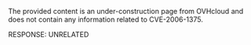 The provided content is an under-construction page from OVHcloud and does not contain any information related to CVE-2006-1375.

RESPONSE: UNRELATED